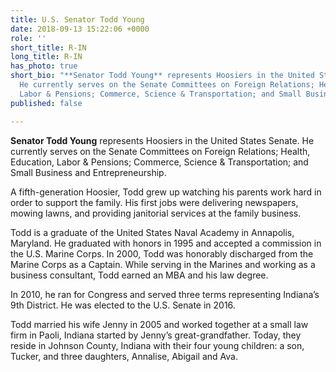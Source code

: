 ```yaml
---
title: U.S. Senator Todd Young
date: 2018-09-13 15:22:06 +0000
role: ''
short_title: R-IN
long_title: R-IN
has_photo: true
short_bio: "**Senator Todd Young** represents Hoosiers in the United States Senate.
  He currently serves on the Senate Committees on Foreign Relations; Health, Education,
  Labor & Pensions; Commerce, Science & Transportation; and Small Business and Entrepreneurship."
published: false

---
```

**Senator Todd Young** represents Hoosiers in the United States Senate. He currently serves on the Senate Committees on Foreign Relations; Health, Education, Labor & Pensions; Commerce, Science & Transportation; and Small Business and Entrepreneurship.  
  
A fifth-generation Hoosier, Todd grew up watching his parents work hard in order to support the family. His first jobs were delivering newspapers, mowing lawns, and providing janitorial services at the family business.  
  
Todd is a graduate of the United States Naval Academy in Annapolis, Maryland. He graduated with honors in 1995 and accepted a commission in the U.S. Marine Corps. In 2000, Todd was honorably discharged from the Marine Corps as a Captain. While serving in the Marines and working as a business consultant, Todd earned an MBA and his law degree.  
  
In 2010, he ran for Congress and served three terms representing Indiana’s 9th District. He was elected to the U.S. Senate in 2016.  
  
Todd married his wife Jenny in 2005 and worked together at a small law firm in Paoli, Indiana started by Jenny’s great-grandfather. Today, they reside in Johnson County, Indiana with their four young children: a son, Tucker, and three daughters, Annalise, Abigail and Ava.
